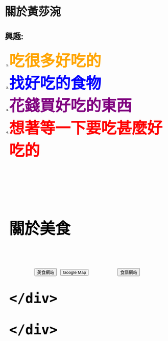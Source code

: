 <html>
<style>

  html {
            height: 100%;
        }

        body {
            background-image: url(http://s7d2.scene7.com/is/image/PetSmart/PB0101_HERO-SmallPet-Food-20160818?$sclp-banner-main_small$);
            background-repeat: no-repeat;
            background-attachment: fixed;
            background-position: center;
            background-size: cover;
        }
  
h3{
  front-size:5;
  color:black;
  }
  h4{
  front-size:3;
  color:black;
  }
  div{
  front-size:3;
  color:black;
  }
</style>
<head>

</head>
<body background="http://s7d2.scene7.com/is/image/PetSmart/PB0101_HERO-SmallPet-Food-20160818?$sclp-banner-main_small$" percentage="30" >

<b>
<h1 style= "font-size:35px;" >
關於黃莎涴
</h1>
<h2 style= "font-size:25px;" >
興趣:
</h2>



<ol style= "font-size:8;">
<li><font size="7" color="orange">吃很多好吃的
<li><font color="blue">找好吃的食物
<li><font color="purple">花錢買好吃的東西
<li><font color="red">想著等一下要吃甚麼好吃的
<script>
  $(document).ready(function() {
    $("#target1").css("color", "red");
    $("#target1").prop("disabled", true);
 
    $("#target2").appendTo("#right-well");
  
    $("#target1").parent().css("background-color", "red");
  
    $("#left-well").children().css("color", "green");
    $(".target:nth-child(2)").addClass("animated bounce");
    $(".target:even").addClass("animated shake");
$("body").addClass("animated hinge");
  });
</script>
<div class="container-fluid">
 
  <div class="row">
    <div class="col-xs-6">
      <h4>關於美食</h4>
      <div class="well" id="left-well">
        <button class="btn btn-default target" id="target1">美食網站</button>
        <button class="btn btn-default target" id="target2">Google Map</button>
        <button class="btn btn-default target" id="target3">食譜網站</button>
    
    </div>
   
    </div>
  </div>
</div>
